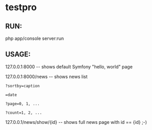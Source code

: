 testpro
=======

RUN:
----
php app/console server:run

USAGE:
------
127.0.0.1:8000			-- shows default Symfony "hello, world" page

127.0.0.1:8000/news		-- shows news list

    ?sortby=caption

	=date

    ?page=0, 1, ...

    ?count=1, 2, ...

127.0.0.1/news/show/{id}	-- shows full news page with id == {id} ;-)